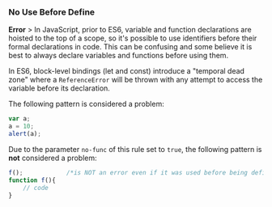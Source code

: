 ### No Use Before Define
**Error** > In JavaScript, prior to ES6, variable and function declarations are hoisted to the top of a scope, so it's possible to use identifiers before their formal declarations in code. This can be confusing and some believe it is best to always declare variables and functions before using them.

In ES6, block-level bindings (let and const) introduce a "temporal dead zone" where a `ReferenceError` will be thrown with any attempt to access the variable before its declaration.

The following pattern is considered a problem:

```javascript
var a;
a = 10;
alert(a);
```
Due to the parameter `no-func` of this rule set to `true`, the following pattern is **not** considered a problem:

```javascript
f();            /*is NOT an error even if it was used before being defined*/
function f(){
    // code
}
```
